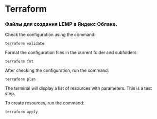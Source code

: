 # Terraform

### Файлы для создания LEMP в Яндекс Облаке.

Check the configuration using the command:

`terraform validate`

Format the configuration files in the current folder and subfolders:

`terraform fmt`


After checking the configuration, run the command:

`terraform plan`

The terminal will display a list of resources with parameters. This is a test step.

To create resources, run the command:

`terraform apply`

